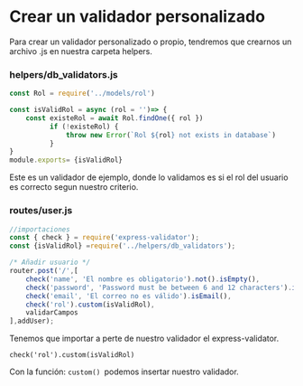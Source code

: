 # Crear un validador personalizado

Para crear un validador personalizado o propio, tendremos que crearnos un archivo .js en nuestra carpeta helpers.

### helpers/db_validators.js

```javascript
const Rol = require('../models/rol')

const isValidRol = async (rol = '')=> {
    const existeRol = await Rol.findOne({ rol })
          if (!existeRol) {
              throw new Error(`Rol ${rol} not exists in database`)
          }
}
module.exports= {isValidRol}
```

Este es un validador de ejemplo, donde lo validamos es si el rol del usuario es correcto segun nuestro criterio.

### routes/user.js

```javascript
//importaciones
const { check } = require('express-validator');
const {isValidRol} =require('../helpers/db_validators');

/* Añadir usuario */
router.post('/',[
    check('name', 'El nombre es obligatorio').not().isEmpty(),
    check('password', 'Password must be between 6 and 12 characters').isLength({ min: 6 }).isLength({max:12}),
    check('email', 'El correo no es válido').isEmail(),
    check('rol').custom(isValidRol),
    validarCampos
],addUser);
```

Tenemos que importar a perte de nuestro validador el express-validator.

`check('rol').custom(isValidRol)`

Con la función: `custom() `podemos insertar nuestro validador.
